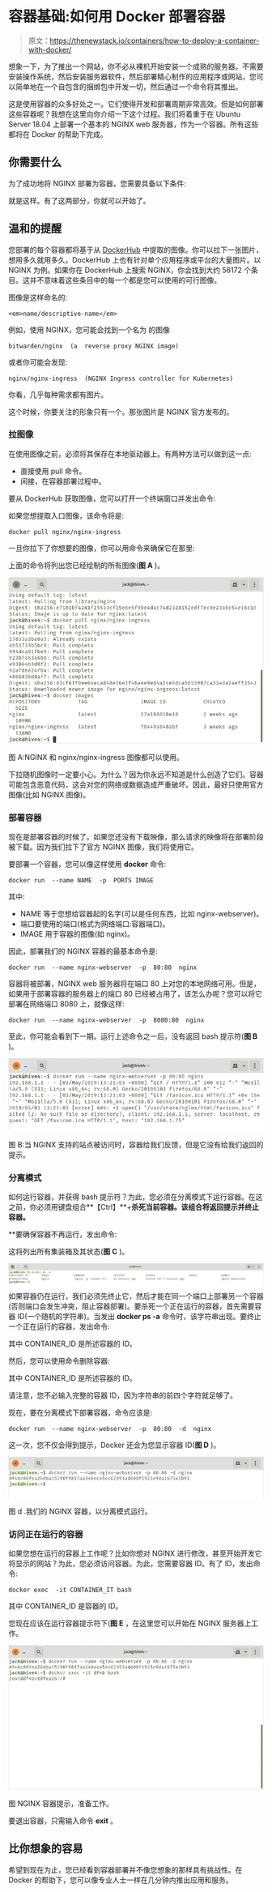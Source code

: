 # 容器基础:如何用 Docker 部署容器

> 原文：<https://thenewstack.io/containers/how-to-deploy-a-container-with-docker/>

想象一下，为了推出一个网站，你不必从裸机开始安装一个成熟的服务器。不需要安装操作系统，然后安装服务器软件，然后部署精心制作的应用程序或网站，您可以简单地在一个自包含的捆绑包中开发一切，然后通过一个命令将其推出。

这是使用容器的众多好处之一。它们使得开发和部署周期非常高效。但是如何部署这些容器呢？我想在这里向你介绍一下这个过程。我们将着重于在 Ubuntu Server 18.04 上部署一个基本的 NGINX web 服务器，作为一个容器。所有这些都将在 Docker 的帮助下完成。

## 你需要什么

为了成功地将 NGINX 部署为容器，您需要具备以下条件:

就是这样。有了这两部分，你就可以开始了。

## 温和的提醒

您部署的每个容器都将基于从 [DockerHub](https://hub.docker.com/) 中提取的图像。你可以拉下一张图片，想用多久就用多久。DockerHub 上也有针对单个应用程序或平台的大量图片。以 NGINX 为例。如果你在 DockerHub 上搜索 NGINX，你会找到大约 56172 个条目。这并不意味着这些条目中的每一个都是您可以使用的可行图像。

图像是这样命名的:

```
<em>name/descriptive-name</em>

```

例如，使用 NGINX，您可能会找到一个名为
的图像

```
bitwarden/nginx  (a  reverse proxy NGINX image)

```

或者你可能会发现:

```
nginx/nginx-ingress  (NGINX Ingress controller for Kubernetes)

```

你看，几乎每种需求都有图片。

这个时候，你要关注的形象只有一个。那张图片是 NGINX 官方发布的。

### 拉图像

在使用图像之前，必须将其保存在本地驱动器上。有两种方法可以做到这一点:

*   直接使用 pull 命令。
*   间接，在容器部署过程中。

要从 DockerHub 获取图像，您可以打开一个终端窗口并发出命令:

如果您想提取入口图像，该命令将是:

```
docker pull nginx/nginx-ingress

```

一旦你拉下了你想要的图像，你可以用命令来确保它在那里:

上面的命令将列出您已经绘制的所有图像(**图 A** )。

![](img/25168f21f643e28627e3d16f1e270217.png)

图 A:NGINX 和 nginx/nginx-ingress 图像都可以使用。

下拉随机图像时一定要小心。为什么？因为你永远不知道是什么创造了它们。容器可能包含恶意代码，这会对您的网络或数据造成严重破坏。因此，最好只使用官方图像(比如 NGINX 图像)。

### 部署容器

现在是部署容器的时候了。如果您还没有下载映像，那么请求的映像将在部署阶段被下载。因为我们拉下了官方 NGINX 图像，我们将使用它。

要部署一个容器，您可以像这样使用 **docker** 命令:

```
docker run  --name NAME  -p  PORTS IMAGE

```

其中:

*   NAME 等于您想给容器起的名字(可以是任何东西，比如 nginx-webserver)。
*   端口要使用的端口(格式为网络端口:容器端口)。
*   IMAGE 用于容器的图像(如 nginx)。

因此，部署我们的 NGINX 容器的最基本命令是:

```
docker run  --name nginx-webserver  -p  80:80  nginx

```

容器将被部署，NGINX web 服务器将在端口 80 上对您的本地网络可用。但是，如果用于部署容器的服务器上的端口 80 已经被占用了，该怎么办呢？您可以将它部署在网络端口 8080 上，就像这样:

```
docker run  --name nginx-webserver  -p  8080:80  nginx

```

至此，你可能会看到下一期。运行上述命令之一后，没有返回 bash 提示符(**图 B** )。

[![](img/fb9114b442490905226abac271db65e3.png)](https://cdn.thenewstack.io/media/2019/05/6be34ba0-dockerb.jpg)

图 B:当 NGINX 支持的站点被访问时，容器给我们反馈，但是它没有给我们返回的提示。

### 分离模式

如何运行容器，并获得 bash 提示符？为此，您必须在分离模式下运行容器。在这之前，你必须用键盘组合**【Ctrl】**+**杀死当前容器。该组合将返回提示并终止容器。**

 **要确保容器不再运行，发出命令:

这将列出所有集装箱及其状态(**图 C** )。

[![](img/f252ba5daf54f5b20cfad32ab1d36948.png)](https://cdn.thenewstack.io/media/2019/05/b789d62a-dockerc-1024x343.jpg) 如果容器仍在运行，我们必须先终止它，然后才能在同一个端口上部署另一个容器(否则端口会发生冲突，阻止容器部署)。要杀死一个正在运行的容器，首先需要容器 ID(一个随机的字符串)。当发出 **docker ps -a** 命令时，该字符串出现。要终止一个正在运行的容器，发出命令:

其中 CONTAINER_ID 是所述容器的 ID。

然后，您可以使用命令删除容器:

其中 CONTAINER_ID 是所述容器的 ID。

请注意，您不必输入完整的容器 ID，因为字符串的前四个字符就足够了。

现在，要在分离模式下部署容器，命令应该是:

```
docker run  --name nginx-webserver  -p  80:80  -d  nginx

```

这一次，您不仅会得到提示，Docker 还会为您显示容器 ID(**图 D** )。

[![](img/50b274cf6b5ddac199766b3d836855b7.png)](https://cdn.thenewstack.io/media/2019/05/064e1bf3-dockerd.jpg)

图 d .我们的 NGINX 容器，以分离模式运行。

### 访问正在运行的容器

如果您想在运行的容器上工作呢？比如你想对 NGINX 进行修改，甚至开始开发它将显示的网站？为此，您必须访问容器。为此，您需要容器 ID。有了 ID，发出命令:

```
docker exec  -it CONTAINER_IT bash

```

其中 CONTAINER_ID 是容器的 ID。

您现在应该在运行容器提示符下(**图 E** ，在这里您可以开始在 NGINX 服务器上工作。

![](img/727f114285d84ef83d34e66daf2c4bd9.png)

图 NGINX 容器提示，准备工作。

要退出容器，只需输入命令 **exit** 。

## 比你想象的容易

希望到现在为止，您已经看到容器部署并不像您想象的那样具有挑战性。在 Docker 的帮助下，您可以像专业人士一样在几分钟内推出应用和服务。

<svg xmlns:xlink="http://www.w3.org/1999/xlink" viewBox="0 0 68 31" version="1.1"><title>Group</title> <desc>Created with Sketch.</desc></svg>**